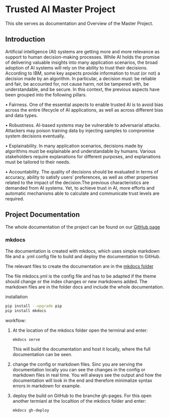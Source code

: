 # Trusted AI Master Project 

This site serves as documentation and Overview of the Master Project.

## Introduction

Artificial intelligence (AI) systems are getting more and more relevance as support to
human decision-making processes. While AI holds the promise of delivering valuable insights
into many application scenarios, the broad adoption of AI systems will rely on the ability to
trust their decisions. According to IBM, some key aspects provide information to trust (or not)
a decision made by an algorithm. In particular, a decision must: be reliable and fair, be
accounted for, not cause harm, not be tampered with, be understandable, and be
secure. In this context, the previous aspects have been grouped into the following pillars.

• Fairness. One of the essential aspects to enable trusted AI is to avoid bias across
the entire lifecycle of AI applications, as well as across different bias and data types.

• Robustness. AI-based systems may be vulnerable to adversarial attacks. Attackers
may poison training data by injecting samples to compromise system decisions eventually.

• Explainability. In many application scenarios, decisions made by algorithms must be
explainable and understandable by humans. Various stakeholders require explanations for
different purposes, and explanations must be tailored to their needs.

• Accountability. The quality of decisions should be evaluated in terms of accuracy,
ability to satisfy users’ preferences, as well as other properties related to the impact of the
decision.The previous characteristics are demanded from AI systems. Yet, to achieve trust in AI, more
efforts and automatic mechanisms able to calculate and communicate trust levels are required.

## Project Documentation 

The whole documentation of the project can be found on our [GitHub page](https://joelleupp.github.io/Trusted-AI/)


### mkdocs

The documentation is created with mkdocs, which uses simple markdown file and a .yml config file to build and deploy the documentation to GitHub.

The relevant files to create the documentation are in the [mkdocs folder](https://github.com/JoelLeupp/Trusted-AI/tree/main/mkdocs)

The file mkdocs.yml is the config file and has to be adapted if the theme should change or the index changes or new markdowns added. 
The markdown files are in the folder docs and include the whole documentation.

installation

```sh
pip install --upgrade pip
pip install mkdocs
```

workflow:

1.  At the location of the mkdocs folder open the terminal and enter:

        
        mkdocs serve
        

    This will build the documentation and host it locally, where the full documentation can be seen.

2.  change the config or markdown files. Sinc you are serving the documentation locally you can see the changes in the config or markdown files in real time.
You will always see the output and how the documentation will look in the end and therefore minimalize syntax errors in markdown for example. 

3.  deploy the build on GitHub to the branche gh-pages. For this open another termianl at the localtion of the mkdocs folder and enter:
        
        mkdocs gh-deploy



